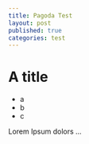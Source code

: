 ```yaml
---
title: Pagoda Test
layout: post
published: true
categories: test
---
```

# A title

- a
- b
- c

Lorem Ipsum dolors ...